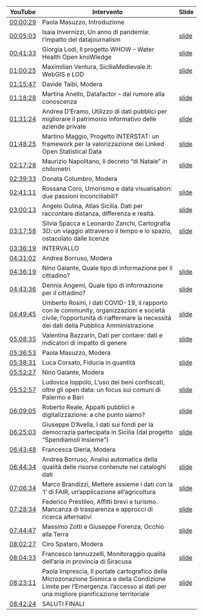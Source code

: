 |**YouTube**|**Intervento**|**Slide**|
|--- |--- |--- |
|[00:00:29​](https://youtu.be/QOd1SKzxRqA?t=29)|Paola Masuzzo, Introduzione||
|[00:05:03​](https://youtu.be/QOd1SKzxRqA?t=303)|Isaia Invernizzi, Un anno di pandemia: l’impatto del datajournalism|[slide](https://drive.google.com/file/d/1bmZbVz-3iWJ4wggSRGGjI_WPAT1hA7Y7/view?usp=sharing)|
|[00:41:33​](https://youtu.be/QOd1SKzxRqA?t=2493)|Giorgia Lodi, Il progetto WHOW – Water Health Open knoWledge|[slide](https://drive.google.com/file/d/1GdIOZcSjXxJV2cQE1szfr2t-qbsIo1j6/view?usp=sharing)|
|[01:00:25​](https://youtu.be/QOd1SKzxRqA?t=3625)|Maximilian Ventura, SiciliaMedievale.it: WebGIS e LOD|[slide](https://drive.google.com/file/d/1cnYfnf47K62ZBhnWKkoVL-3P8km3hZzC/view?usp=sharing)|
|[01:15:47​](https://youtu.be/QOd1SKzxRqA?t=4547)|Davide Taibi, Modera||
|[01:18:28​](https://youtu.be/QOd1SKzxRqA?t=4708)|Martina Anello, Datafactor – dal rumore alla conoscenza|[slide](https://drive.google.com/file/d/1VJR6awzvQCRgodyibb2G883oYPsYi5hn/view?usp=sharing)|
|[01:31:24​](https://youtu.be/QOd1SKzxRqA?t=5484)|Andrea D’Eramo, Utilizzo di dati pubblici per migliorare il patrimonio informativo delle aziende private|[slide](https://drive.google.com/file/d/1ZBW_XVSr95xxmgpR7gnWwxDGUEOuTfpW/view?usp=sharing)|
|[01:48:25​](https://youtu.be/QOd1SKzxRqA?t=6505)|Martino Maggio, Progetto INTERSTAT: un framework per la valorizzazione dei Linked Open Statistical Data|[slide](https://drive.google.com/file/d/1m_vYNm3jTBWZDCEATG-xwryConkEqKyW/view?usp=sharing)|
|[02:17:28​](https://youtu.be/QOd1SKzxRqA?t=8248)|Maurizio Napolitano, Il decreto “di Natale” in chilometri|[slide](https://bit.ly/30cappaODS21)|
|[02:39:33​](https://youtu.be/QOd1SKzxRqA?t=9573)|Donata Columbro, Modera||
|[02:41:11​](https://youtu.be/QOd1SKzxRqA?t=9671)|Rossana Coro, Umorismo e data visualisation: due passioni inconciliabili?|[slide](https://drive.google.com/file/d/1QfPNh-y7GvHQL0e5BCLxVQdRwHmU4AnP/view?usp=sharing)|
|[03:00:13​](https://youtu.be/QOd1SKzxRqA?t=10813)|Angelo Gulina, Atlas Sicilia. Dati per raccontare distanza, differenza e realtà.|[slide](https://drive.google.com/file/d/1B7Hh1UdjkkXJmdSOtKP-u2D1vGdF68cZ/view?usp=sharing)|
|[03:17:58​](https://youtu.be/QOd1SKzxRqA?t=11878)|Silvia Spacca e Leonardo Zanchi, Cartografia 3D: un viaggio attraverso il tempo e lo spazio, ostacolato dalle licenze|[slide](https://lezan.github.io/ods2021/)|
|[03:36:19​](https://youtu.be/QOd1SKzxRqA?t=12979)|INTERVALLO||
|[04:31:02​](https://youtu.be/QOd1SKzxRqA?t=16262)|Andrea Borruso, Modera||
|[04:36:19​](https://youtu.be/QOd1SKzxRqA?t=16579)|Nino Galante, Quale tipo di informazione per il cittadino?|[slide](https://drive.google.com/file/d/13TkCEvR7wZdOUi8UL_rUYO0y4ja_35GP/view?usp=sharing)|
|[04:43:36​](https://youtu.be/QOd1SKzxRqA?t=17016)|Dennis Angemi, Quale tipo di informazione per il cittadino?|[slide](https://drive.google.com/file/d/1K8alTad-Oh2aHcY_a89gYhNTQ2A5-u_U/view?usp=sharing)|
|[04:49:45​](https://youtu.be/QOd1SKzxRqA?t=17385)|Umberto Rosini, I dati COVID-19, il rapporto con le community, organizzazioni e società civile; l’opportunità di riaffermare la necessità dei dati della Pubblica Amministrazione|[slide](https://drive.google.com/file/d/13ibO0kpRjr_jBTGpPqklk7OCezIIjhps/view?usp=sharing)|
|[05:08:35​](https://youtu.be/QOd1SKzxRqA?t=18515)|Valentina Bazzarin, Dati per contare: dati e indicatori di impatto di genere|[slide](https://drive.google.com/file/d/1TyeUwO1AQ3Lu8SmzqL2e8AKkYkorVghG/view?usp=sharing)|
|[05:36:53​](https://youtu.be/QOd1SKzxRqA?t=20213)|Paola Masuzzo, Modera||
|[05:38:31​](https://youtu.be/QOd1SKzxRqA?t=20311)|Luca Corsato, Fiducia in quantità|[slide](http://doi.org/10.5281/zenodo.4694568)|
|[05:52:27​](https://youtu.be/QOd1SKzxRqA?t=21147)|Nino Galante, Modera||
|[05:52:57](https://youtu.be/QOd1SKzxRqA?t=21177)[​](https://youtu.be/QOd1SKzxRqA?t=21147)|Ludovica Ioppolo, L’uso dei beni confiscati, oltre gli open data: un focus sui comuni di Palermo e Bari|[slide](https://drive.google.com/file/d/1n3hCBwtXU4aif6VG_Yv7jZsHKMNfX7Cc/view?usp=sharing)|
|[06:09:05​](https://youtu.be/QOd1SKzxRqA?t=22145)|Roberto Reale, Appalti pubblici e digitalizzazione: a che punto siamo?|[slide](https://drive.google.com/file/d/176cEFaAx25QiWVW1l_wnGvSk7I2K-iNc/view?usp=sharing)|
|[06:25:03​](https://youtu.be/QOd1SKzxRqA?t=23103)|Giuseppe D’Avella, I dati sui fondi per la democrazia partecipata in Sicilia (dal progetto “Spendiamoli Insieme”)|[slide](https://drive.google.com/file/d/1SzoQ4AY893RJSrIRs4_JkmQOv9hBFJ5Z/view?usp=sharing)|
|[06:43:48​](https://youtu.be/QOd1SKzxRqA?t=24228)|Francesca Gleria, Modera||
|[06:44:34​](https://youtu.be/QOd1SKzxRqA?t=24274)|Andrea Borruso, Analisi automatica della qualità delle risorse contenute nei cataloghi dati|[slide](https://slides.com/andreaborruso/deck-9dd63c/fullscreen)|
|[07:06:34​](https://youtu.be/QOd1SKzxRqA?t=25594)|Marco Brandizzi, Mettere assieme i dati con la ‘I’ di FAIR, un’applicazione all’agricoltura|[slide](https://www.slideshare.net/mbrandizi/publishing-and-consuming-fair-dataa-case-in-the-agrifood-domain)|
|[07:28:34​](https://youtu.be/QOd1SKzxRqA?t=26914)|Federico Prestileo, Affitti brevi e turismo. Mancanza di trasparenza e approcci di ricerca alternativi|[slide](https://drive.google.com/file/d/13YPNCHpmPfgKUs0W6qx3BkirYGrsEcN4/view?usp=sharing)|
|[07:44:47​](https://youtu.be/QOd1SKzxRqA?t=27887)|Massimo Zotti e Giuseppe Forenza, Occhio alla Terra|[slide](https://www.dropbox.com/s/q8u7etlqgjw9kwn/Occhio%20alla%20Terra%20ODS2021.pptx?dl=0)|
|[08:02:27​](https://youtu.be/QOd1SKzxRqA?t=28947)|Ciro Spataro, Modera||
|[08:04:33​](https://youtu.be/QOd1SKzxRqA?t=29073)|Francesco Iannuzzelli, Monitoraggio qualità dell’aria in provincia di Siracusa|[slide](https://docs.google.com/presentation/d/1i96cYMYPfku8MQC7GUYX16syOQSA5HZjGpNQqB3zyzI/edit)|
|[08:23:11​](https://youtu.be/QOd1SKzxRqA?t=30191)|Paola Imprescia, Il portale cartografico della Microzonazione Sismica e della Condizione Limite per l’Emergenza: l’accesso ai dati per una migliore pianificazione territoriale|[slide](https://drive.google.com/file/d/1VxHV6rjaJNd-7nbVIS-KWEw2HFiiJbHR/view?usp=sharing)|
|[08:42:24​](https://youtu.be/QOd1SKzxRqA?t=31344)|SALUTI FINALI||
